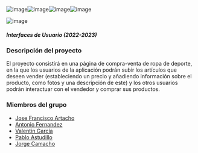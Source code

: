 ![image](https://img.shields.io/badge/React-20232A?style=for-the-badge&logo=react&logoColor=61DAFB)![image](https://img.shields.io/badge/HTML5-E34F26?style=for-the-badge&logo=html5&logoColor=white)![image](https://img.shields.io/badge/CSS3-1572B6?style=for-the-badge&logo=css3&logoColor=white)![image](https://img.shields.io/badge/JavaScript-323330?style=for-the-badge&logo=javascript&logoColor=F7DF1E)

![image](https://imgur.com/omTufv5.png)
##### Interfaces de Usuario (2022-2023)

### Descripción del proyecto

El proyecto consistirá en una página de compra-venta de ropa de deporte, en la que los usuarios de la aplicación podrán subir los artículos que deseen vender (estableciendo un precio y añadiendo información sobre el producto, como fotos y una descripción de este) y los otros usuarios podrán interactuar con el vendedor y comprar sus productos.


### Miembros del grupo

- [Jose Francisco Artacho](https://github.com/artachojf) 
- [Antonio Fernandez](https://github.com/4ntoniofr)
- [Valentin García](https://github.com/valentingr080)
- [Pablo Astudillo](https://github.com/AstudilloUMA)
- [Jorge Camacho](https://github.com/JCamacho4)

